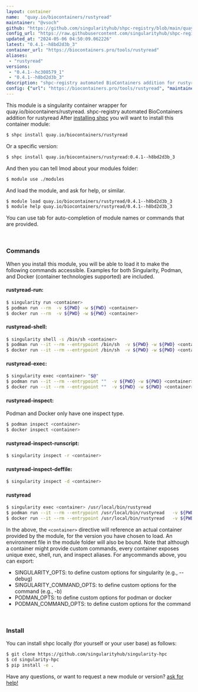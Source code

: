 ```yaml
---
layout: container
name:  "quay.io/biocontainers/rustyread"
maintainer: "@vsoch"
github: "https://github.com/singularityhub/shpc-registry/blob/main/quay.io/biocontainers/rustyread/container.yaml"
config_url: "https://raw.githubusercontent.com/singularityhub/shpc-registry/main/quay.io/biocontainers/rustyread/container.yaml"
updated_at: "2024-05-06 04:50:09.062226"
latest: "0.4.1--h8bd2d3b_3"
container_url: "https://biocontainers.pro/tools/rustyread"
aliases:
 - "rustyread"
versions:
 - "0.4.1--hc308579_1"
 - "0.4.1--h8bd2d3b_3"
description: "shpc-registry automated BioContainers addition for rustyread"
config: {"url": "https://biocontainers.pro/tools/rustyread", "maintainer": "@vsoch", "description": "shpc-registry automated BioContainers addition for rustyread", "latest": {"0.4.1--h8bd2d3b_3": "sha256:d2b23892dc7514a81049308f667a296832aba673b1a65d19548b3dd3b8954c4d"}, "tags": {"0.4.1--hc308579_1": "sha256:2ef2e411f6a3972971444983dcc8474851104ddb200c2808b9386525c5ccda1a", "0.4.1--h8bd2d3b_3": "sha256:d2b23892dc7514a81049308f667a296832aba673b1a65d19548b3dd3b8954c4d"}, "docker": "quay.io/biocontainers/rustyread", "aliases": {"rustyread": "/usr/local/bin/rustyread"}}
---
```


This module is a singularity container wrapper for quay.io/biocontainers/rustyread.
shpc-registry automated BioContainers addition for rustyread
After [installing shpc](#install) you will want to install this container module:


```bash
$ shpc install quay.io/biocontainers/rustyread
```

Or a specific version:

```bash
$ shpc install quay.io/biocontainers/rustyread:0.4.1--h8bd2d3b_3
```

And then you can tell lmod about your modules folder:

```bash
$ module use ./modules
```

And load the module, and ask for help, or similar.

```bash
$ module load quay.io/biocontainers/rustyread/0.4.1--h8bd2d3b_3
$ module help quay.io/biocontainers/rustyread/0.4.1--h8bd2d3b_3
```

You can use tab for auto-completion of module names or commands that are provided.

<br>

### Commands

When you install this module, you will be able to load it to make the following commands accessible.
Examples for both Singularity, Podman, and Docker (container technologies supported) are included.

#### rustyread-run:

```bash
$ singularity run <container>
$ podman run --rm  -v ${PWD} -w ${PWD} <container>
$ docker run --rm  -v ${PWD} -w ${PWD} <container>
```

#### rustyread-shell:

```bash
$ singularity shell -s /bin/sh <container>
$ podman run --it --rm --entrypoint /bin/sh  -v ${PWD} -w ${PWD} <container>
$ docker run --it --rm --entrypoint /bin/sh  -v ${PWD} -w ${PWD} <container>
```

#### rustyread-exec:

```bash
$ singularity exec <container> "$@"
$ podman run --it --rm --entrypoint ""  -v ${PWD} -w ${PWD} <container> "$@"
$ docker run --it --rm --entrypoint ""  -v ${PWD} -w ${PWD} <container> "$@"
```

#### rustyread-inspect:

Podman and Docker only have one inspect type.

```bash
$ podman inspect <container>
$ docker inspect <container>
```

#### rustyread-inspect-runscript:

```bash
$ singularity inspect -r <container>
```

#### rustyread-inspect-deffile:

```bash
$ singularity inspect -d <container>
```


#### rustyread

```bash
$ singularity exec <container> /usr/local/bin/rustyread
$ podman run --it --rm --entrypoint /usr/local/bin/rustyread   -v ${PWD} -w ${PWD} <container> -c " $@"
$ docker run --it --rm --entrypoint /usr/local/bin/rustyread   -v ${PWD} -w ${PWD} <container> -c " $@"
```



In the above, the `<container>` directive will reference an actual container provided
by the module, for the version you have chosen to load. An environment file in the
module folder will also be bound. Note that although a container
might provide custom commands, every container exposes unique exec, shell, run, and
inspect aliases. For anycommands above, you can export:

 - SINGULARITY_OPTS: to define custom options for singularity (e.g., --debug)
 - SINGULARITY_COMMAND_OPTS: to define custom options for the command (e.g., -b)
 - PODMAN_OPTS: to define custom options for podman or docker
 - PODMAN_COMMAND_OPTS: to define custom options for the command

<br>

### Install

You can install shpc locally (for yourself or your user base) as follows:

```bash
$ git clone https://github.com/singularityhub/singularity-hpc
$ cd singularity-hpc
$ pip install -e .
```

Have any questions, or want to request a new module or version? [ask for help!](https://github.com/singularityhub/singularity-hpc/issues)